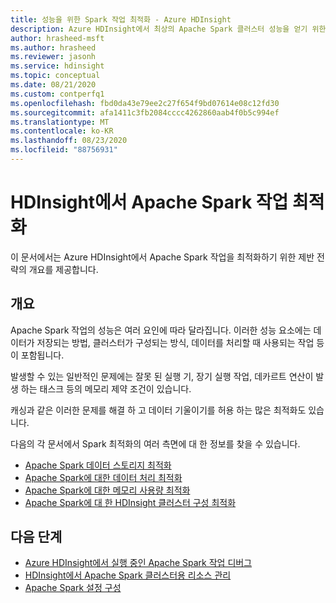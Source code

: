 ```yaml
---
title: 성능을 위한 Spark 작업 최적화 - Azure HDInsight
description: Azure HDInsight에서 최상의 Apache Spark 클러스터 성능을 얻기 위한 일반적인 전략을 보여 줍니다.
author: hrasheed-msft
ms.author: hrasheed
ms.reviewer: jasonh
ms.service: hdinsight
ms.topic: conceptual
ms.date: 08/21/2020
ms.custom: contperfq1
ms.openlocfilehash: fbd0da43e79ee2c27f654f9bd07614e08c12fd30
ms.sourcegitcommit: afa1411c3fb2084cccc4262860aab4f0b5c994ef
ms.translationtype: MT
ms.contentlocale: ko-KR
ms.lasthandoff: 08/23/2020
ms.locfileid: "88756931"
---
```

# <a name="optimize-apache-spark-jobs-in-hdinsight"></a>HDInsight에서 Apache Spark 작업 최적화

이 문서에서는 Azure HDInsight에서 Apache Spark 작업을 최적화하기 위한 제반 전략의 개요를 제공합니다.

## <a name="overview"></a>개요

Apache Spark 작업의 성능은 여러 요인에 따라 달라집니다. 이러한 성능 요소에는 데이터가 저장되는 방법, 클러스터가 구성되는 방식, 데이터를 처리할 때 사용되는 작업 등이 포함됩니다.

발생할 수 있는 일반적인 문제에는 잘못 된 실행 기, 장기 실행 작업, 데카르트 연산이 발생 하는 태스크 등의 메모리 제약 조건이 있습니다.

캐싱과 같은 이러한 문제를 해결 하 고 데이터 기울이기를 허용 하는 많은 최적화도 있습니다.

다음의 각 문서에서 Spark 최적화의 여러 측면에 대 한 정보를 찾을 수 있습니다.

* [Apache Spark 데이터 스토리지 최적화](optimize-data-storage.md)
* [Apache Spark에 대한 데이터 처리 최적화](optimize-data-processing.md)
* [Apache Spark에 대한 메모리 사용량 최적화](optimize-memory-usage.md)
* [Apache Spark에 대 한 HDInsight 클러스터 구성 최적화](optimize-cluster-configuration.md)

## <a name="next-steps"></a>다음 단계

* [Azure HDInsight에서 실행 중인 Apache Spark 작업 디버그](apache-spark-job-debugging.md)
* [HDInsight에서 Apache Spark 클러스터용 리소스 관리](apache-spark-resource-manager.md)
* [Apache Spark 설정 구성](apache-spark-settings.md)

